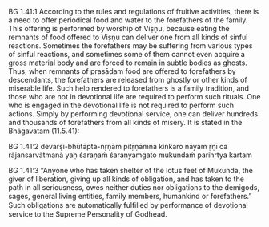 BG 1.41:1	According to the rules and regulations of fruitive activities, there is a need to offer periodical food and water to the forefathers of the family. This offering is performed by worship of Viṣṇu, because eating the remnants of food offered to Viṣṇu can deliver one from all kinds of sinful reactions. Sometimes the forefathers may be suffering from various types of sinful reactions, and sometimes some of them cannot even acquire a gross material body and are forced to remain in subtle bodies as ghosts. Thus, when remnants of prasādam food are offered to forefathers by descendants, the forefathers are released from ghostly or other kinds of miserable life. Such help rendered to forefathers is a family tradition, and those who are not in devotional life are required to perform such rituals. One who is engaged in the devotional life is not required to perform such actions. Simply by performing devotional service, one can deliver hundreds and thousands of forefathers from all kinds of misery. It is stated in the Bhāgavatam (11.5.41):

BG 1.41:2	devarṣi-bhūtāpta-nṛṇāṁ pitṝṇāṁna kiṅkaro nāyam ṛṇī ca rājansarvātmanā yaḥ śaraṇaṁ śaraṇyaṁgato mukundaṁ parihṛtya kartam

BG 1.41:3	“Anyone who has taken shelter of the lotus feet of Mukunda, the giver of liberation, giving up all kinds of obligation, and has taken to the path in all seriousness, owes neither duties nor obligations to the demigods, sages, general living entities, family members, humankind or forefathers.” Such obligations are automatically fulﬁlled by performance of devotional service to the Supreme Personality of Godhead.